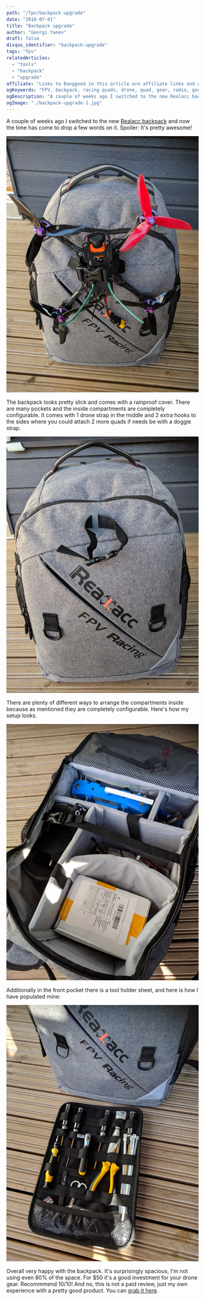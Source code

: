 ```yaml
---
path: "/fpv/backpack-upgrade"
date: "2018-07-01"
title: "Backpack upgrade"
author: "Georgi Yanev"
draft: false
disqus_identifier: "backpack-upgrade"
tags: "fpv"
relatedArticles:
  - "tools"
  - "backpack"
  - "upgrade"
affiliate: "Links to Banggood in this article are affiliate links and would support the blog if used to make a purchase."
ogKeywords: "FPV, backpack, racing quads, drone, quad, gear, radio, googles backpack"
ogDescription: "A couple of weeks ago I switched to the new Realacc backpack and now the time has come to drop a few words on it. Spoiler: It's pretty awesome!"
ogImage: "./backpack-upgrade-1.jpg"
---
```


A couple of weeks ago I switched to the new [Realacc backpack][1] and now the time has come to drop a few words on it.
Spoiler: It's pretty awesome!

![Realacc backpack with a drone attached to it](backpack-upgrade-1.jpg)

The backpack looks pretty slick and comes with a rainproof cover. There are many pockets and the inside compartments are completely configurable. It comes with 1 drone strap in the middle and 2 extra hooks to the sides where you could attach 2 more quads if needs be with a doggie strap.

![3 drone hooks/straps on the quad backpack](backpack-upgrade-2.jpg)

There are plenty of different ways to arrange the compartments inside because as mentioned they are completely configurable. Here's how my setup looks.

![Realacc inside compartment setup](backpack-upgrade-3.jpg)

Additionally in the front pocket there is a tool holder sheet, and here is how I have populated mine:

![Realacc tool holder sheet](backpack-upgrade-4.jpg)

Overall very happy with the backpack. It's surprisingly spacious, I'm not using even 80% of the space. For $50 it's a good investment for your drone gear. Recommmend 10/10! And no, this is not a paid review, just my own experience with a pretty good product. You can [grab it here][1].

[0]: Linkslist
[1]: https://bit.ly/realacc-backpack
